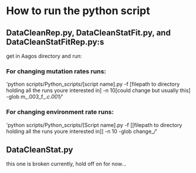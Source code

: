# How to run the python script

## DataCleanRep.py, DataCleanStatFit.py, and DataCleanStatFitRep.py:s
get in Aagos directory and run:
### For changing mutation rates runs: 
'python scripts/Python_scripts/[script name].py -f [filepath to directory holding all the runs youre interested in] -n 10[could change but usually this] -glob m_.003_f_.*_c_.001/*'

### For changing environment rate runs:
'python scripts/Python_scripts/[Script name].py -f [[filepath to directory holding all the runs youre interested in]] -n 10 -glob change_*/*'

## DataCleanStat.py
this one is broken currently, hold off on for now...